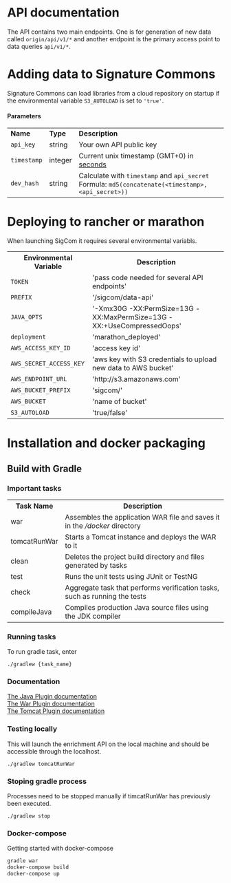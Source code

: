# API documentation

The API contains two main endpoints. One is for generation of new data called ```origin/api/v1/*``` and another endpoint is the primary access point to data queries ```api/v1/*```.

# Adding data to Signature Commons

Signature Commons can load libraries from a cloud repository on startup if the environmental variable ``` S3_AUTOLOAD ``` is set to ``` 'true' ```. 

#### Parameters
<table>
    <tr>
        <td><strong>Name</strong></td>
        <td><strong>Type</strong></td>
        <td><strong>Description</strong></td>
    </tr>
    <tr>
        <td><code>api_key</code></td>
        <td>string</td>
        <td>Your own API public key</td>
    </tr>
    <tr>
        <td><code>timestamp</code></td>
        <td>integer</td>
        <td>Current unix timestamp (GMT+0) in <a href="http://www.epochconverter.com/">seconds</a></td>
    </tr>
    <tr>
        <td><code>dev_hash</code></td>
        <td>string</td>
        <td>
            Calculate with <code>timestamp</code> and <code>api_secret</code>
            <br>
            Formula: <code>md5(concatenate(&lt;timestamp&gt;, &lt;api_secret&gt;))</code>
        </td>
    </tr>
</table>

# Deploying to rancher or marathon

When launching SigCom it requires several environmental variabls.

<table>
    <tr>
        <th>Environmental Variable</th>
        <th>Description</th>
    </tr>
    <tr><td><code>TOKEN</code></td><td>'pass code needed for several API endpoints'</td></tr>
    <tr><td><code>PREFIX</code></td><td>'/sigcom/data-api'</td></tr>
    <tr><td><code>JAVA_OPTS</code></td><td>'-Xmx30G -XX:PermSize=13G -XX:MaxPermSize=13G -XX:+UseCompressedOops'</td></tr>
    <tr><td><code>deployment</code></td><td>'marathon_deployed'</td></tr>
    <tr><td><code>AWS_ACCESS_KEY_ID</code></td><td>'access key id'</td></tr>
    <tr><td><code>AWS_SECRET_ACCESS_KEY</code></td><td>'aws key with S3 credentials to upload new data to AWS bucket'</td></tr>
    <tr><td><code>AWS_ENDPOINT_URL</code></td><td>'http://s3.amazonaws.com'</td></tr>
    <tr><td><code>AWS_BUCKET_PREFIX</code></td><td>'sigcom/'</td></tr>
    <tr><td><code>AWS_BUCKET</code></td><td>'name of bucket'</td></tr>
    <tr><td><code>S3_AUTOLOAD</code></td><td>'true/false'</td></tr>
</table>   
    


# Installation and docker packaging

## Build with Gradle
### Important tasks

<table>
    <tr>
        <th>Task Name</th>
        <th>Description</th>
    </tr>
    <tr>
        <td>war</td>
        <td>Assembles the application WAR file and saves it in the <i>/docker</i> directory</td>
    </tr>
    <tr>
        <td>tomcatRunWar</td>
        <td>Starts a Tomcat instance and deploys the WAR to it</td>
    </tr>
    <tr>
        <td>clean</td>
        <td>Deletes the project build directory and files generated by tasks</td>
    </tr>
    <tr>
        <td>test</td>
        <td>Runs the unit tests using JUnit or TestNG</td>
    </tr>
    <tr>
        <td>check</td>
        <td>Aggregate task that performs verification tasks, such as running the tests</td>
    </tr>
    <tr>
        <td>compileJava</td>
        <td>Compiles production Java source files using the JDK compiler</td>
    </tr>
</table>

### Running tasks

To run gradle task, enter
```text
./gradlew {task_name}
```

### Documentation

<a href="https://docs.gradle.org/current/userguide/java_plugin.html">The Java Plugin documentation</a><br>
<a href="https://docs.gradle.org/current/userguide/war_plugin.html">The War Plugin documentation</a><br>
<a href="https://github.com/bmuschko/gradle-tomcat-plugin">The Tomcat Plugin documentation</a>

### Testing locally
This will launch the enrichment API on the local machine and should be accessible through the localhost.
```text
./gradlew tomcatRunWar
```

### Stoping gradle process
Processes need to be stopped manually if timcatRunWar has previously been executed.
```text
./gradlew stop
```

### Docker-compose
Getting started with docker-compose

```bash
gradle war
docker-compose build
docker-compose up
```

